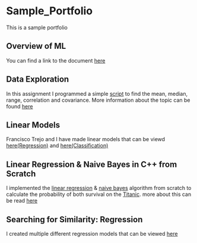# Sample_Portfolio
This is a sample portfolio

## Overview of ML
You can find a link to the document [here](https://github.com/Draco1301/Sample_Portfolio/blob/main/Overview%20of%20ML.pdf)

## Data Exploration
In this assignment I programmed a simple [script](https://github.com/Draco1301/Sample_Portfolio/blob/main/Source.cpp) to find the mean, median, range, correlation and covariance. More information about the topic can be found [here](https://github.com/Draco1301/Sample_Portfolio/blob/main/Data%20Exploration.docx) 

##  Linear Models
Francisco Trejo and I have made linear models that can be viewd [here(Regression)](https://github.com/Draco1301/Sample_Portfolio/blob/main/Classification.pdf) and [here(Classification)](https://github.com/Draco1301/Sample_Portfolio/blob/main/Regression.pdf)

## Linear Regression & Naive Bayes in C++ from Scratch
I implemented the [linear regression](https://github.com/Draco1301/Sample_Portfolio/blob/main/LinearRegression.cpp) & [naive bayes](https://github.com/Draco1301/Sample_Portfolio/blob/main/NaiveBayes.cpp) algorithm from scratch to calculate the probability of both survival on the [Titanic](https://github.com/Draco1301/Sample_Portfolio/blob/main/titanic_project.csv). more about this can be read [here](https://github.com/Draco1301/Sample_Portfolio/blob/main/ML%20Algorithms%20from%20Scratch.pdf)

## Searching for Similarity: Regression
I created multiple different regression models that can be viewed [here](https://github.com/Draco1301/Sample_Portfolio/blob/main/SFSRegression.pdf)
